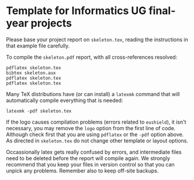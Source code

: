 # Template for Informatics UG final-year projects

Please base your project report on `skeleton.tex`, reading the instructions in
that example file carefully.

To compile the `skeleton.pdf` report, with all cross-references resolved:
```
pdflatex skeleton.tex
bibtex skeleton.aux
pdflatex skeleton.tex
pdflatex skeleton.tex
```

Many TeX distributions have (or can install) a `latexmk` command that will
automatically compile everything that is needed:
```
latexmk -pdf skeleton.tex
```

If the logo causes compilation problems (errors related to `eushield`), it isn't
necessary, you may remove the `logo` option from the first line of code.
Although check first that you are using `pdflatex` or the `-pdf` option above.
As directed in `skeleton.tex` do not change other template or layout options.

Occassionally latex gets really confused by errors, and intermediate files need
to be deleted before the report will compile again. We strongly recommend that
you keep your files in version control so that you can unpick any problems.
Remember also to keep off-site backups.
